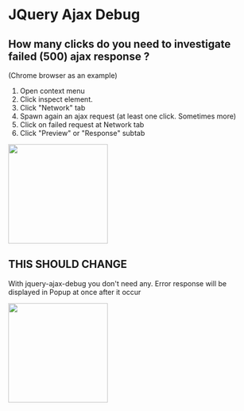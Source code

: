 # JQuery Ajax Debug

## How many clicks do you need to investigate failed (500) ajax response ?

(Chrome browser as an example)

1. Open context menu
2. Click inspect element.
3. Click "Network" tab
4. Spawn again an ajax request (at least one click. Sometimes more)
5. Click on failed request at Network tab
6. Click "Preview" or "Response" subtab

<img width="200px" src="http://i.imm.io/skBN.png"/>

## THIS SHOULD CHANGE

With jquery-ajax-debug you don't need any.
Error response will be displayed in Popup at once after it occur

<img width="200px" src="http://i.imm.io/skDh.png"/>




